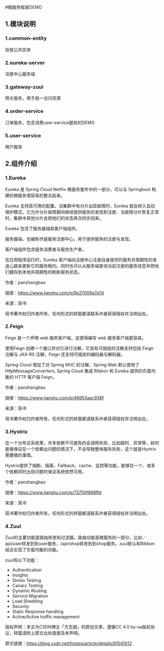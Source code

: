 #微服务框架DEMO

## 1.模块说明
### 1.common-entity 
存放公共实体
### 2.eureka-server
注册中心服务端
### 3.gateway-zuul
网关服务，用于统一访问资源
### 4.order-service
订单服务，包含消费user-service服务的DEMO
### 5.user-service
用户服务
## 2.组件介绍
### 1.Eureka
Eureka 是 Spring Cloud Netflix 微服务套件中的一部分，可以与 Springboot 构建的微服务很容易的整合起来。

Eureka 支持高可用的配置，当集群中有分片出现故障时，Eureka 就会转入自动保护模式，它允许分片故障期间继续提供服务的发现和注册，当故障分片恢复正常时，集群中其他分片会把他们的状态再次同步回来。

Eureka 包含了服务器端和客户端组件。

服务器端，也被称作是服务注册中心，用于提供服务的注册与发现。

客户端组件包含服务消费者与服务生产者。

在应用程序运行时，Eureka 客户端向注册中心注册自身提供的服务并周期性的发送心跳来更新它的服务租约。同时也可以从服务端查询当前注册的服务信息并把他们缓存到本地并周期性的刷新服务状态。

作者：panzhangbao

链接：https://www.jianshu.com/p/9e27009a7a7d

来源：简书

简书著作权归作者所有，任何形式的转载都请联系作者获得授权并注明出处。

### 2.Feign
Feign 是一个声明 web 服务客户端，这便得编写 web 服务客户端更容易。

使用Feign 创建一个接口并对它进行注解，它具有可插拔的注解支持包括 Feign 注解与 JAX-RS 注解，Feign 还支持可插拔的编码器与解码器。

Spring Cloud 增加了对 Spring MVC 的注解，Spring Web 默认使用了HttpMessageConverters, Spring Cloud 集成 Ribbon 和 Eureka 提供的负载均衡的 HTTP 客户端 Feign。

作者：panzhangbao

链接：https://www.jianshu.com/p/46953aac938f

来源：简书

简书著作权归作者所有，任何形式的转载都请联系作者获得授权并注明出处。

### 3.Hystrix
在一个分布式系统里，许多依赖不可避免的会调用失败，比如超时、异常等，如何能够保证在一个依赖出问题的情况下，不会导致整体服务失败，这个就是Hystrix需要做的事情。

Hystrix提供了熔断、隔离、Fallback、cache、监控等功能，能够在一个、或多个依赖同时出现问题时保证系统依然可用。

作者：panzhangbao

链接：https://www.jianshu.com/p/73750f868ffd

来源：简书

简书著作权归作者所有，任何形式的转载都请联系作者获得授权并注明出处。

### 4.Zuul
Zuul的主要功能是路由转发和过滤器。路由功能是微服务的一部分，比如／api/user转发到到user服务，/api/shop转发到到shop服务。zuul默认和Ribbon结合实现了负载均衡的功能。

zuul有以下功能：

- Authentication
- Insights
- Stress Testing
- Canary Testing
- Dynamic Routing
- Service Migration
- Load Shedding
- Security
- Static Response handling
- Active/Active traffic management

版权声明：本文为CSDN博主「方志朋」的原创文章，遵循CC 4.0 by-sa版权协议，转载请附上原文出处链接及本声明。

原文链接：https://blog.csdn.net/forezp/article/details/81041012